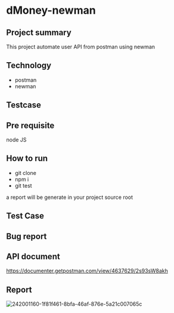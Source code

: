 # dMoney-newman
## Project summary 
This project automate user API from postman using newman
## Technology
- postman
- newman
## Testcase
<link>

## Pre requisite
node JS

## How to run
- git clone 
- npm i 
- git test 

a report will be generate in your project source root
## Test Case
<link>

## Bug report

<link>

## API document

https://documenter.getpostman.com/view/4637629/2s93sW8akh

## Report

![242001160-1f81f461-8bfa-46af-876e-5a21c007065c](https://github.com/AlinoorSarker/dMoney-newman/assets/14216517/7c5610f4-f220-4b3d-afc4-22ced2506f3b)
